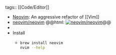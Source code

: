tags:: [[Code/Editor]]

- [Neovim](https://neovim.io/): An aggressive refactor of [[Vim]]
- [neovim/neovim](https://github.com/neovim/neovim)
  @@html: <a href="https://github.com/neovim/neovim/"><img src="https://github-readme-stats-astronomer.vercel.app/api/pin/?username=neovim&repo=neovim&theme=tokyonight" alt="neovim/neovim"/></a>@@
-
- Install
	- ```bash
	  brew install neovim
	  nvim --help
	  ```
